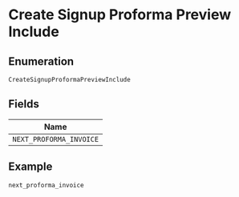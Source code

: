 
# Create Signup Proforma Preview Include

## Enumeration

`CreateSignupProformaPreviewInclude`

## Fields

| Name |
|  --- |
| `NEXT_PROFORMA_INVOICE` |

## Example

```
next_proforma_invoice
```


